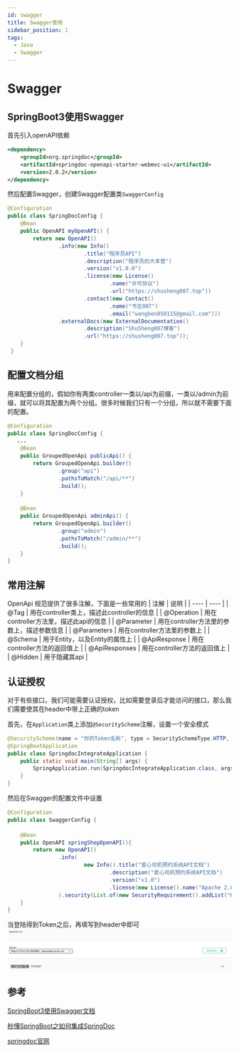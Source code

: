 ```yaml
---
id: swagger
title: Swagger使用
sidebar_position: 1
tags:
  - Java
  - Swagger
---
```

# Swagger
## SpringBoot3使用Swagger

首先引入openAPI依赖
```xml
<dependency>
    <groupId>org.springdoc</groupId>
    <artifactId>springdoc-openapi-starter-webmvc-ui</artifactId>
    <version>2.0.2</version>
</dependency>
```

然后配置Swagger，创建Swagger配置类`SwaggerConfig`
```java
@Configuration
public class SpringDocConfig {
    @Bean
    public OpenAPI myOpenAPI() {
        return new OpenAPI()
                .info(new Info()
                        .title("程序员API")
                        .description("程序员的大本营")
                        .version("v1.0.0")
                        .license(new License()
                                .name("许可协议")
                                .url("https://shusheng007.top"))
                        .contact(new Contact()
                                .name("书生007")
                                .email("wangben850115@gmail.com")))
                .externalDocs(new ExternalDocumentation()
                        .description("ShuSheng007博客")
                        .url("https://shusheng007.top"));
    }
 }
```
## 配置文档分组
用来配置分组的，假如你有两类controller一类以/api为前缀，一类以/admin为前缀，就可以将其配置为两个分组。很多时候我们只有一个分组，所以就不需要下面的配置。
```java
@Configuration
public class SpringDocConfig {
   ...
    @Bean
    public GroupedOpenApi publicApi() {
        return GroupedOpenApi.builder()
                .group("api")
                .pathsToMatch("/api/**")
                .build();
    }

    @Bean
    public GroupedOpenApi adminApi() {
        return GroupedOpenApi.builder()
                .group("admin")
                .pathsToMatch("/admin/**")
                .build();
    }
}
```
## 常用注解
OpenApi 规范提供了很多注解，下面是一些常用的
| 注解 | 说明 |
| ---- | ---- |
| @Tag | 用在controller类上，描述此controller的信息 |
| @Operation | 用在controller方法里，描述此api的信息 |
| @Parameter | 用在controller方法里的参数上，描述参数信息 |
| @Parameters | 用在controller方法里的参数上 |
| @Schema | 用于Entity，以及Entity的属性上 |
| @ApiResponse | 用在controller方法的返回值上 |
| @ApiResponses | 用在controller方法的返回值上 |
| @Hidden | 用于隐藏其api |

## 认证授权
对于有些接口，我们可能需要认证授权，比如需要登录后才能访问的接口，那么我们需要使其在header中带上正确的token

首先，在`Application`类上添加`@SecurityScheme`注解，设置一个安全模式
```java {1}
@SecurityScheme(name = "你的Token名称", type = SecuritySchemeType.HTTP, scheme ="bearer", in = SecuritySchemeIn.HEADER)
@SpringBootApplication
public class SpringdocIntegrateApplication {
    public static void main(String[] args) {
        SpringApplication.run(SpringdocIntegrateApplication.class, args);
    }
}
```
然后在Swagger的配置文件中设置
```java {13} showLineNumbers
@Configuration
public class SwaggerConfig {

    @Bean
    public OpenAPI springShopOpenAPI(){
        return new OpenAPI()
                .info(
                        new Info().title("爱心司机预约系统API文档")
                                .description("爱心司机预约系统API文档")
                                .version("v1.0")
                                .license(new License().name("Apache 2.0").url(""))
                ).security(List.of(new SecurityRequirement().addList("HeartDriverToken")));
    }
}
```
当登陆得到Token之后，再填写到header中即可
![swagger-token](./imgs/swagger-token.png)

## 参考
[SpringBoot3使用Swagger文档](https://blog.csdn.net/m0_60541110/article/details/128902678)

[秒懂SpringBoot之如何集成SpringDoc](https://shusheng007.top/2023/06/21/springdoc/)

[springdoc官网](https://springdoc.org/)